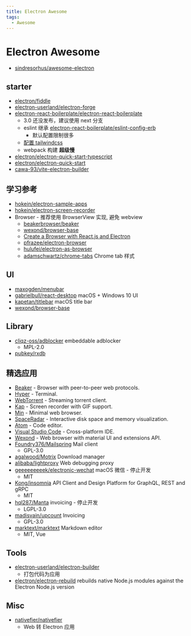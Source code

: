 ```yaml
---
title: Electron Awesome
tags:
  - Awesome
---
```


# Electron Awesome

- [sindresorhus/awesome-electron](https://github.com/sindresorhus/awesome-electron)

## starter

- [electron/fiddle](https://github.com/electron/fiddle)
- [electron-userland/electron-forge](https://github.com/electron-userland/electron-forge)
- [electron-react-boilerplate/electron-react-boilerplate](https://github.com/electron-react-boilerplate/electron-react-boilerplate)
  - 3.0 还没发布，建议使用 next 分支
  - eslint 继承 [electron-react-boilerplate/eslint-config-erb](https://github.com/electron-react-boilerplate/eslint-config-erb)
    - 默认配置限制很多
  - [配置 tailwindcss](https://github.com/electron-react-boilerplate/electron-react-boilerplate/issues/2915#issuecomment-872494555)
  - webpack 构建 **超级慢**
- [electron/electron-quick-start-typescript](https://github.com/electron/electron-quick-start-typescript)
- [electron/electron-quick-start](https://github.com/electron/electron-quick-start)
- [cawa-93/vite-electron-builder](https://github.com/cawa-93/vite-electron-builder)

## 学习参考

- [hokein/electron-sample-apps](https://github.com/hokein/electron-sample-apps)
- [hokein/electron-screen-recorder](https://github.com/hokein/electron-screen-recorder)
- Browser - 推荐使用 BrowserView 实现, 避免 webview
  - [beakerbrowser/beaker](https://github.com/beakerbrowser/beaker)
  - [wexond/browser-base](https://github.com/wexond/browser-base)
  - [Create a Browser with React.js and Electron](https://javascript.plainenglish.io/d75f30b6bcec)
  - [pfrazee/electron-browser](https://github.com/pfrazee/electron-browser)
  - [hulufei/electron-as-browser](https://github.com/hulufei/electron-as-browser)
  - [adamschwartz/chrome-tabs](https://github.com/adamschwartz/chrome-tabs)
    Chrome tab 样式

## UI

- [maxogden/menubar](https://github.com/maxogden/menubar)
- [gabrielbull/react-desktop](https://github.com/gabrielbull/react-desktop)
  macOS + Windows 10 UI
- [kapetan/titlebar](https://github.com/kapetan/titlebar)
  macOS title bar
- [wexond/browser-base](https://github.com/wexond/browser-base)

## Library

- [cliqz-oss/adblocker](https://github.com/cliqz-oss/adblocker)
  embeddable adblocker
  - MPL-2.0
- [pubkey/rxdb](https://github.com/pubkey/rxdb)

## 精选应用

- [Beaker](https://github.com/beakerbrowser/beaker) - Browser with peer-to-peer web protocols.
- [Hyper](https://github.com/zeit/hyper) - Terminal.
- [WebTorrent](https://github.com/feross/webtorrent-app) - Streaming torrent client.
- [Kap](https://github.com/wulkano/kap) - Screen recorder with GIF support.
- [Min](https://github.com/minbrowser/min) - Minimal web browser.
- [SpaceRadar](https://github.com/zz85/space-radar) - Interactive disk space and memory visualization.
- [Atom](https://github.com/atom/atom) - Code editor.
- [Visual Studio Code](https://github.com/Microsoft/vscode) - Cross-platform IDE.
- [Wexond](https://github.com/sential/wexond) - Web browser with material UI and extensions API.
- [Foundry376/Mailspring](https://github.com/Foundry376/Mailspring)
  Mail client
  - GPL-3.0
- [agalwood/Motrix](https://github.com/agalwood/Motrix)
  Download manager
- [alibaba/lightproxy](https://github.com/alibaba/lightproxy)
  Web debugging proxy
- [geeeeeeeeek/electronic-wechat](https://github.com/geeeeeeeeek/electronic-wechat)
  macOS 微信 - 停止开发
  - MIT
- [Kong/insomnia](https://github.com/Kong/insomnia)
  API Client and Design Platform for GraphQL, REST and gRPC
  - MIT
- [hql287/Manta](https://github.com/hql287/Manta)
  invoicing - 停止开发
  - LGPL-3.0
- [madisvain/upcount](https://github.com/madisvain/upcount)
  Invoicing
  - GPL-3.0
- [marktext/marktext](https://github.com/marktext/marktext)
  Markdown editor
  - MIT, Vue

## Tools

- [electron-userland/electron-builder](https://github.com/electron-userland/electron-builder)
  - 打包代码为应用
- [electron/electron-rebuild](https://github.com/electron/electron-rebuild)
  rebuilds native Node.js modules against the Electron Node.js version

## Misc

- [nativefier/nativefier](https://github.com/nativefier/nativefier)
  - Web 转 Electron 应用
